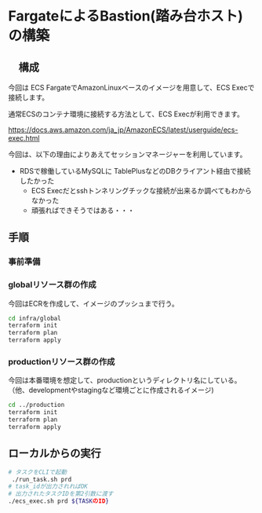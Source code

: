 # FargateによるBastion(踏み台ホスト)の構築

## 　構成

今回は ECS FargateでAmazonLinuxベースのイメージを用意して、ECS Execで接続します。

通常ECSのコンテナ環境に接続する方法として、ECS Execが利用できます。

https://docs.aws.amazon.com/ja_jp/AmazonECS/latest/userguide/ecs-exec.html

今回は、以下の理由によりあえてセッションマネージャーを利用しています。

- RDSで稼働しているMySQLに TablePlusなどのDBクライアント経由で接続したかった
  - ECS Execだとsshトンネリングチックな接続が出来るか調べてもわからなかった
  - 頑張ればできそうではある・・・

## 手順

### 事前準備

### globalリソース群の作成

今回はECRを作成して、イメージのプッシュまで行う。

```bash
cd infra/global
terraform init
terraform plan
terraform apply
```

### productionリソース群の作成

今回は本番環境を想定して、productionというディレクトリ名にしている。
（他、developmentやstagingなど環境ごとに作成されるイメージ)


```bash
cd ../production
terraform init
terraform plan
terraform apply
```

## ローカルからの実行

```bash
# タスクをCLIで起動
 ./run_task.sh prd
# task_idが出力されればOK
# 出力されたタスクIDを第2引数に渡す
./ecs_exec.sh prd ${TASKのID}
```